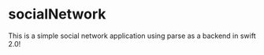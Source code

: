# socialNetwork
This is a simple social network application using parse as a backend in swift 2.0! 
